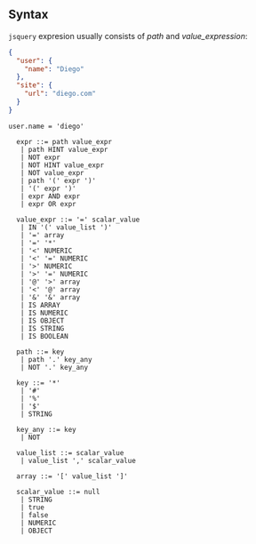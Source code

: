 ## Syntax

```jsquery``` expresion usually consists of *path* and *value_expression*:

```json
{
  "user": {
    "name": "Diego"
  },
  "site": {
    "url": "diego.com"
  }
}
```

```
user.name = 'diego'
```


```ebnf
  expr ::= path value_expr
   | path HINT value_expr
   | NOT expr
   | NOT HINT value_expr
   | NOT value_expr
   | path '(' expr ')'
   | '(' expr ')'
   | expr AND expr
   | expr OR expr

  value_expr ::= '=' scalar_value
   | IN '(' value_list ')'
   | '=' array
   | '=' '*'
   | '<' NUMERIC
   | '<' '=' NUMERIC
   | '>' NUMERIC
   | '>' '=' NUMERIC
   | '@' '>' array
   | '<' '@' array
   | '&' '&' array
   | IS ARRAY
   | IS NUMERIC
   | IS OBJECT
   | IS STRING
   | IS BOOLEAN

  path ::= key
   | path '.' key_any
   | NOT '.' key_any

  key ::= '*'
   | '#'
   | '%'
   | '$'
   | STRING

  key_any ::= key
   | NOT

  value_list ::= scalar_value
   | value_list ',' scalar_value

  array ::= '[' value_list ']'

  scalar_value ::= null
   | STRING
   | true
   | false
   | NUMERIC
   | OBJECT
```

